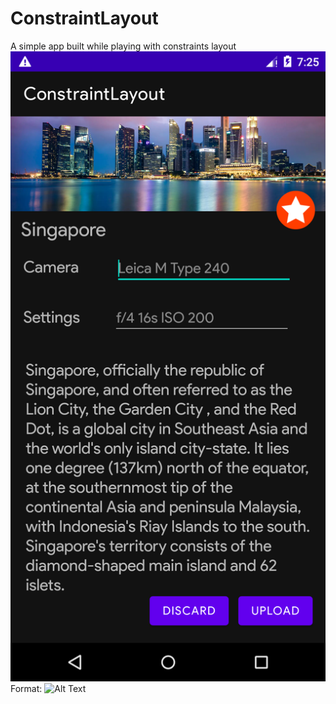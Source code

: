 # ConstraintLayout
A simple app built while playing with constraints layout
![Screenshot](https://github.com/TumininuCodes/ConstraintLayout/blob/main/Screenshot_1606717529.png)
Format: ![Alt Text](url)
